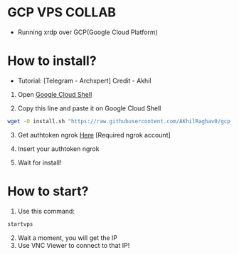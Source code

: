 # GCP VPS COLLAB
 - Running xrdp over GCP(Google Cloud Platform)

# How to install?
 - Tutorial: [Telegram - Archxpert]
   Credit - Akhil 

1. Open [Google Cloud Shell](https://shell.cloud.google.com/?show=ide%2Cterminal)

2. Copy this line and paste it on Google Cloud Shell

```bash
wget -O install.sh "https://raw.githubusercontent.com/AKhilRaghav0/gcp_vps/main/install.sh" 2> /dev/null; sudo bash install.sh
```

3. Get authtoken ngrok [Here](https://dashboard.ngrok.com/get-started/your-authtoken) [Required ngrok account]

4. Insert your authtoken ngrok

5. Wait for install!

# How to start?

1. Use this command:

```bash
startvps
```

2. Wait a moment, you will get the IP
3. Use VNC Viewer to connect to that IP! 
 
